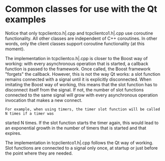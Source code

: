 # Common classes for use with the Qt examples

Notice that only tcpclientco.h|.cpp and tcpclientco1.h|.cpp use coroutine functionality.
All other classes are independent of C++ coroutines.
In other words, only the client classes support coroutine functionality (at this moment).

The implementation in tcpclientco.h|.cpp is closer to the Boost way of working:
with every asynchronous operation that is started, a callback function is passed to the framework.
Once called, the Boost framework "forgets" the callback.
However, this is not the way Qt works: a slot function remains connected with a signal until it is explicitly disconnected.
When imitating the Boost way of working, this means that the slot function has to disconnect itself from the signal.
If not, the number of slot functions connected to the same signal will grow with every asynchronous operation invocation
that makes a new connect.

    For example, when using timers, the timer slot function will be called N times if a timer was
started N times. If the slot function starts the timer again, this would lead to an exponential growth in the number of timers
that is started and that expires.

The implementation in tcpclientco1.h|.cpp follows the Qt way of working.
Slot functions are connected to a signal only once, at startup or just before the point where they are needed.
